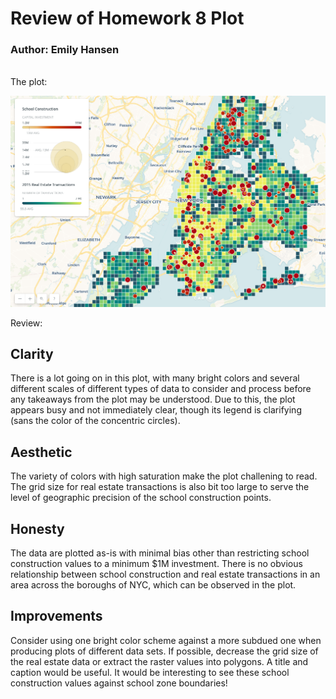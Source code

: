 # Review of Homework 8 Plot
### Author: Emily Hansen

<br>
The plot: <p>
  
  
![Alt text](PlotImage1.png)

<p>
Review:<p>

## Clarity

There is a lot going on in this plot, with many bright colors and several
different scales of different types of data to consider and process before
any takeaways from the plot may be understood. Due to this, the plot appears
busy and not immediately clear, though its legend is clarifying (sans the 
color of the concentric circles).



## Aesthetic 

The variety of colors with high saturation make the plot challening to read.
The grid size for real estate transactions is also bit too large to serve the
level of geographic precision of the school construction points.


## Honesty

The data are plotted as-is with minimal bias other than restricting
school construction values to a minimum $1M investment. There is no obvious
relationship between school construction and real estate transactions in an area
across the boroughs of NYC, which can be observed in the plot.

## Improvements

Consider using one bright color scheme against a more subdued one when producing
plots of different data sets. If possible, decrease the grid size of the real estate
data or extract the raster values into polygons. A title and caption would be useful.
It would be interesting to see these school construction values
against school zone boundaries! 
